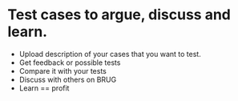 # Test cases to argue, discuss and learn.
- Upload description of your cases that you want to test.
- Get feedback or possible tests
- Compare it with your tests
- Discuss with others on BRUG
- Learn == profit

